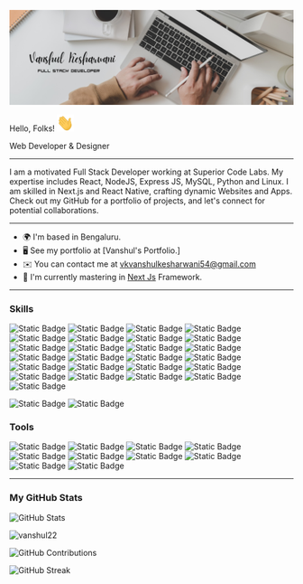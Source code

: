 [![Header](https://raw.githubusercontent.com/vanshul22/vanshul22/master/readme_header.png "Header")](https://github.com/vanshul22/Vanshul22/)

Hello, Folks! <img src="https://raw.githubusercontent.com/vanshul22/vanshul22/master/wave.gif" width="30px" height="30px" />

Web Developer & Designer

------------------------

I am a motivated Full Stack Developer working at Superior Code Labs. 
My expertise includes React, NodeJS, Express JS, MySQL, Python and Linux. 
I am skilled in Next.js and React Native, crafting dynamic Websites and Apps. 
Check out my GitHub for a portfolio of projects, and let's connect for potential collaborations.

-------------------------

* 🌍  I'm based in Bengaluru.
* 🖥️  See my portfolio at [Vanshul's Portfolio.]
* ✉️  You can contact me at [vkvanshulkesharwani54@gmail.com](mailto:vkvanshulkesharwani54@gmail.com)
* 🧠  I'm currently mastering in [Next Js](https://nextjs.org/) Framework.

-------------------------

### Skills
![Static Badge](https://img.shields.io/badge/MERN%20STACK-8A2BE2?style=for-the-badge&logo=react&logoColor=white)
![Static Badge](https://img.shields.io/badge/MICRO%20SERVICES-8A2BE2?style=for-the-badge&logo=miro&logoColor=white)
![Static Badge](https://img.shields.io/badge/NEXT%20JS-8A2BE2?style=for-the-badge&logo=nextdotjs&logoColor=white)
![Static Badge](https://img.shields.io/badge/REACT%20JS-8A2BE2?style=for-the-badge&logo=react&logoColor=white)
![Static Badge](https://img.shields.io/badge/NODE%20JS-8A2BE2?style=for-the-badge&logo=nodedotjs&logoColor=white)
![Static Badge](https://img.shields.io/badge/EXPRESS%20JS-8A2BE2?style=for-the-badge&logo=express&logoColor=white)
![Static Badge](https://img.shields.io/badge/PYTHON-8A2BE2?style=for-the-badge&logo=python&logoColor=white)
![Static Badge](https://img.shields.io/badge/TYPESCRIPT-8A2BE2?style=for-the-badge&logo=typescript&logoColor=white)
![Static Badge](https://img.shields.io/badge/DJANGO-8A2BE2?style=for-the-badge&logo=django&logoColor=white)
![Static Badge](https://img.shields.io/badge/REACT%20NATIVE-8A2BE2?style=for-the-badge&logo=knative&logoColor=white)
![Static Badge](https://img.shields.io/badge/JQUERY-8A2BE2?style=for-the-badge&logo=jquery&logoColor=white)
![Static Badge](https://img.shields.io/badge/BOOTSTRAP-8A2BE2?style=for-the-badge&logo=bootstrap&logoColor=white)
![Static Badge](https://img.shields.io/badge/TAILWIND%20CSS-8A2BE2?style=for-the-badge&logo=tailwindcss&logoColor=white)
![Static Badge](https://img.shields.io/badge/MATERIAL%20UI-8A2BE2?style=for-the-badge&logo=materialdesign&logoColor=white)
![Static Badge](https://img.shields.io/badge/SHAD%20CN-8A2BE2?style=for-the-badge&logo=shadow&logoColor=white)
![Static Badge](https://img.shields.io/badge/ZUSTAND-8A2BE2?style=for-the-badge&logo=zerply&logoColor=white)
![Static Badge](https://img.shields.io/badge/ZOD-8A2BE2?style=for-the-badge&logo=zod&logoColor=white)
![Static Badge](https://img.shields.io/badge/OAUTH-8A2BE2?style=for-the-badge&logo=auth0&logoColor=white)
![Static Badge](https://img.shields.io/badge/CSR%20SSR%20SSG%20ISR-8A2BE2?style=for-the-badge&logo=spreaker&logoColor=white)
![Static Badge](https://img.shields.io/badge/NEXT%20AUTH-8A2BE2?style=for-the-badge&logo=nextdotjs&logoColor=white)
![Static Badge](https://img.shields.io/badge/LLM-8A2BE2?style=for-the-badge&logo=llvm&logoColor=white)
![Static Badge](https://img.shields.io/badge/ORM'S-8A2BE2?style=for-the-badge&logo=origin&logoColor=white)
![Static Badge](https://img.shields.io/badge/GraphQL-8A2BE2?style=for-the-badge&logo=graphql&logoColor=white)
![Static Badge](https://img.shields.io/badge/CI/CD-8A2BE2?style=for-the-badge&logo=gocd&logoColor=white)
![Static Badge](https://img.shields.io/badge/Kubernetes-8A2BE2?style=for-the-badge&logo=kubernetes&logoColor=white)

![Static Badge](https://img.shields.io/badge/Bun-8A2BE2?style=for-the-badge&logo=bun&logoColor=white)
![Static Badge](https://img.shields.io/badge/ElysiaJS-8A2BE2?style=for-the-badge&logo=lydia&logoColor=white)

### Tools
![Static Badge](https://img.shields.io/badge/HEADLESS%20UI-8A2BE2?style=for-the-badge&logo=headlessui&logoColor=white)
![Static Badge](https://img.shields.io/badge/FIGMA-8A2BE2?style=for-the-badge&logo=figma&logoColor=white)
![Static Badge](https://img.shields.io/badge/SANITY%20CMS-8A2BE2?style=for-the-badge&logo=sanity&logoColor=white)
![Static Badge](https://img.shields.io/badge/APP%20WRITE%20CLOUD-8A2BE2?style=for-the-badge&logo=appwrite&logoColor=white)
![Static Badge](https://img.shields.io/badge/FIREBASE%20&%20FIRESTORE-8A2BE2?style=for-the-badge&logo=firebase&logoColor=white)
![Static Badge](https://img.shields.io/badge/FIREBASE%20HOOKS-8A2BE2?style=for-the-badge&logo=firebase&logoColor=white)
![Static Badge](https://img.shields.io/badge/CLERK%20AUTH-8A2BE2?style=for-the-badge&logo=clerk&logoColor=white)
![Static Badge](https://img.shields.io/badge/EXPO%20APP-8A2BE2?style=for-the-badge&logo=expo&logoColor=white)
![Static Badge](https://img.shields.io/badge/AWS%20(EC2,VPC,S3,Jump%20Server)-8A2BE2?style=for-the-badge&logo=aws%20lambda&logoColor=white)
![Static Badge](https://img.shields.io/badge/Docker-8A2BE2?style=for-the-badge&logo=docker&logoColor=white)

-------------------------

### My GitHub Stats
![GitHub Stats](https://img.shields.io/github/followers/vanshul22?label=Followers&style=social)

<p align="left"> <img src="https://komarev.com/ghpvc/?username=vanshul22&label=Profile%20views&color=0e75b6&style=flat" alt="vanshul22" /> </p>

![GitHub Contributions](https://img.shields.io/github/commit-activity/w/vanshul22/vanshul22?label=Contributions)


![GitHub Streak](https://github-readme-streak-stats.herokuapp.com/?user=vanshul22&theme=whatsapp-dark)
